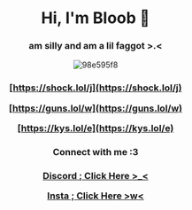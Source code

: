 <h1 align="center">Hi, I'm Bloob 🎀</h1>
<h3 align="center">am silly and am a lil faggot >.< </h3>

<p align="center"> <img src="https://komarev.com/ghpvc/?username=98e595f8&label=Profile%20views&color=fe71c3&style=flat" alt="98e595f8" /> </p>

<h3 align="center">
 
[https://shock.lol/j](https://shock.lol/j)

[https://guns.lol/w](https://guns.lol/w)

[https://kys.lol/e](https://kys.lol/e)

<h3 align="center">Connect with me :3 </h3>
<h3 align="center">

[Discord ; Click Here >_<](https://discord.com/users/1048171869339136010)

[Insta ; Click Here >w<](https://instagram.com/hahabloob)
